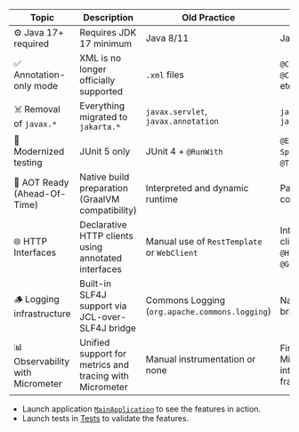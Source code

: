 | Topic                            | Description                                             | Old Practice                                   | New Practice                                                       | Test / Class Example                                                                                              |
|----------------------------------|---------------------------------------------------------|------------------------------------------------|--------------------------------------------------------------------|-------------------------------------------------------------------------------------------------------------------|
| ⚙️ Java 17+ required             | Requires JDK 17 minimum                                 | Java 8/11                                      | Java 17+                                                           | -                                                                                                                 |
| ✅ Annotation-only mode           | XML is no longer officially supported                   | `.xml` files                                   | `@Configuration`, `@ComponentScan`, etc.                           | -                                                                                                                 |
| ☠️ Removal of `javax.*`          | Everything migrated to `jakarta.*`                      | `javax.servlet`, `javax.annotation`            | `jakarta.servlet`, `jakarta.annotation`                            | [`JakartaValidationService`](./src/main/java/io/bmeurant/spring60/features/jakarta/JakartaValidationService.java) |
| 🧪 Modernized testing            | JUnit 5 only                                            | JUnit 4 + `@RunWith`                           | `@ExtendWith`, `SpringJUnitConfig`, `@Test` JUnit 5                | [`JUnit5SpringTest`](./src/test/java/io/bmeurant/spring60/features/JUnit5SpringTest.java)                         |
| 🚀 AOT Ready (Ahead-Of-Time)     | Native build preparation (GraalVM compatibility)        | Interpreted and dynamic runtime                | Partial static compilation                                         | ['GraalVM'](./GraalVM.md)                                                                                         |
| 🌐 HTTP Interfaces               | Declarative HTTP clients using annotated interfaces     | Manual use of `RestTemplate` or `WebClient`    | Interface-based clients with `@HttpExchange`, `@GetExchange`, etc. | [`HttpInterfaceClient`](./src/main/java/io/bmeurant/spring60/features/httpinterface/HttpInterfaceClient.java)     |
| 🪵 Logging infrastructure        | Built-in SLF4J support via JCL-over-SLF4J bridge        | Commons Logging (`org.apache.commons.logging`) | Native `spring-jcl` bridged to SLF4J                               | [`LoggingRunner`](./src/main/java/io/bmeurant/spring60/features/logging/LoggingRunner.java)                       |
| 📊 Observability with Micrometer | Unified support for metrics and tracing with Micrometer | Manual instrumentation or none                 | First-class Micrometer integration in core framework               | [`ObservabilityRunner`](./src/main/java/io/bmeurant/spring60/features/observability/ObservabilityRunner.java)     |

* Launch application [`MainApplication`](./src/main/java/io/bmeurant/spring60/features/MainApplication.java) to see the
  features in action.
* Launch tests in [Tests](./src/test/java/io/bmeurant/spring60/features) to validate the features.